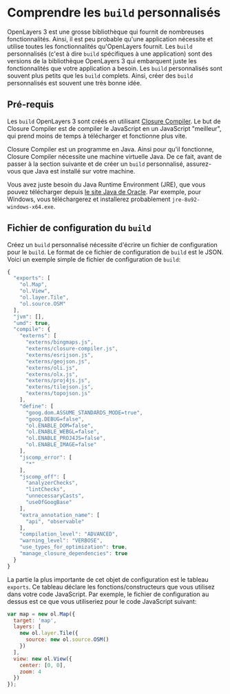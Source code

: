 # Comprendre les `build` personnalisés

OpenLayers 3 est une grosse bibliothèque qui fournit de nombreuses fonctionnalités.
Ainsi, il est peu probable qu'une application nécessite et utilise toutes les fonctionnalités qu'OpenLayers fournit. Les `build` personnalisés (c'est à dire `build` spécifiques à une application) sont des versions de la bibliothèque OpenLayers 3 qui embarquent juste les fonctionnalités que votre application a besoin.
 Les `build` personnalisés sont souvent plus petits que les `build` complets. Ainsi, créer des `build` personnalisés est souvent une très bonne idée.

## Pré-requis

Les `build` OpenLayers 3 sont créés en utilisant [Closure
Compiler](https://developers.google.com/closure/compiler/). Le but de Closure Compiler est de compiler le JavaScript en un JavaScript "meilleur", qui prend moins de temps à télécharger et fonctionne plus vite.

Closure Compiler est un programme en Java. Ainsi pour qu'il fonctionne, Closure Compiler nécessite une machine virtuelle Java. De ce fait, avant de passer à la section suivante et de créer un `build` personnalisé, assurez-vous que Java est installé sur votre machine.

Vous avez juste besoin du Java Runtime Environment (JRE), que vous pouvez télécharger depuis [le site Java de Oracle](http://www.oracle.com/technetwork/java/javase/downloads/index.html). Par exemple, pour Windows, vous téléchargerez et installerez probablement `jre-8u92-windows-x64.exe`.

## Fichier de configuration du `build`

Créez un `build` personnalisé nécessite d'écrire un fichier de configuration pour le `build`. Le format de ce fichier de configuration de `build` est le JSON. Voici un exemple simple de fichier de configuration de `build`:

```js
{
  "exports": [
    "ol.Map",
    "ol.View",
    "ol.layer.Tile",
    "ol.source.OSM"
  ],
  "jvm": [],
  "umd": true,
  "compile": {
    "externs": [
      "externs/bingmaps.js",
      "externs/closure-compiler.js",
      "externs/esrijson.js",
      "externs/geojson.js",
      "externs/oli.js",
      "externs/olx.js",
      "externs/proj4js.js",
      "externs/tilejson.js",
      "externs/topojson.js"
    ],
    "define": [
      "goog.dom.ASSUME_STANDARDS_MODE=true",
      "goog.DEBUG=false",
      "ol.ENABLE_DOM=false",
      "ol.ENABLE_WEBGL=false",
      "ol.ENABLE_PROJ4JS=false",
      "ol.ENABLE_IMAGE=false"
    ],
    "jscomp_error": [
      "*"
    ],
    "jscomp_off": [
      "analyzerChecks",
      "lintChecks",
      "unnecessaryCasts",
      "useOfGoogBase"
    ],
    "extra_annotation_name": [
      "api", "observable"
    ],
    "compilation_level": "ADVANCED",
    "warning_level": "VERBOSE",
    "use_types_for_optimization": true,
    "manage_closure_dependencies": true
  }
}
```

La partie la plus importante de cet objet de configuration est le tableau `exports`.
Ce tableau déclare les fonctions/constructeurs que vous utilisez dans votre code JavaScript.
Par exemple, le fichier de configuration au dessus est ce que vous utiliseriez pour le code JavaScript suivant:

```js
var map = new ol.Map({
  target: 'map',
  layers: [
    new ol.layer.Tile({
      source: new ol.source.OSM()
    })
  ],
  view: new ol.View({
    center: [0, 0],
    zoom: 4
  })
});
```

